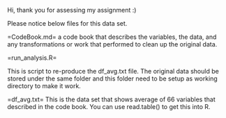 Hi, thank you for assessing my assignment :)


Please notice below files for this data set.


=CodeBook.md=
a code book that describes the variables, the data, and any transformations or work that  performed to clean up the original data.


 

=run_analysis.R=

This is script to re-produce the df_avg.txt file.
The original data should be stored under the same folder and this folder need to be setup as working directory to make it work.


=df_avg.txt=
This is the data set that shows average of 66 variables that described in the code book.
You can use read.table() to get this into R.




